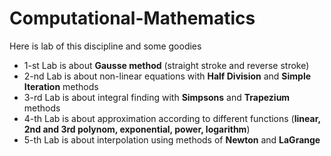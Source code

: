 # Computational-Mathematics
 Here is lab of this discipline and some goodies
* 1-st Lab is about **Gausse method** (straight stroke and reverse stroke) 
* 2-nd Lab is about non-linear equations with **Half Division** and **Simple Iteration** methods
* 3-rd Lab is about integral finding with **Simpsons** and **Trapezium** methods
* 4-th Lab is about approximation according to different functions (**linear, 2nd and 3rd polynom, exponential, power, logarithm**)
* 5-th Lab is about interpolation using methods of **Newton** and **LaGrange**
